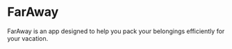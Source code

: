 # FarAway
 FarAway is an app designed to help you pack your belongings efficiently for your vacation.
